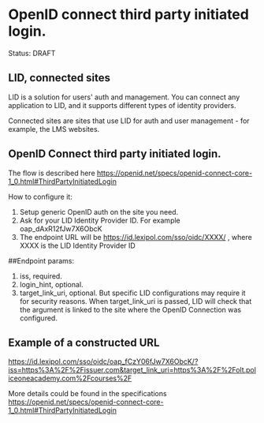 # OpenID connect third party initiated login. 
Status: DRAFT

## LID, connected sites

LID is a  solution for users' auth and management. You can connect any application to LID, and it supports different types of identity providers.

Connected sites are sites that use LID for auth and user management - for example, the LMS websites.

## OpenID Connect third party initiated login. 

The flow is described here https://openid.net/specs/openid-connect-core-1_0.html#ThirdPartyInitiatedLogin

How to configure it: 

1) Setup generic OpenID auth on the site you need. 
2) Ask for your LID Identity Provider ID. For example oap_dAxR12fJw7X6ObcK
3) The endpoint URL will be https://id.lexipol.com/sso/oidc/XXXX/ , where XXXX is the LID Identity Provider ID


##Endpoint params:
1) iss, required. 
2) login_hint, optional. 
3) target_link_uri, optional. But specific LID configurations may require it for security reasons. When target_link_uri is passed, LID will check that the argument is linked to the site where the OpenID Connection was configured. 


## Example of a constructed URL
https://id.lexipol.com/sso/oidc/oap_fCzY06fJw7X6ObcK/?iss=https%3A%2F%2Fissuer.com&target_link_uri=https%3A%2F%2Folt.policeoneacademy.com%2Fcourses%2F

More details could be found in the specifications https://openid.net/specs/openid-connect-core-1_0.html#ThirdPartyInitiatedLogin
